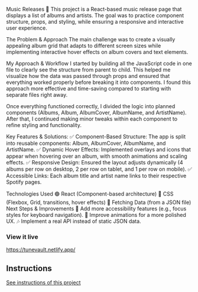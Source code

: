 Music Releases 🎵
This project is a React-based music release page that displays a list of albums and artists. The goal was to practice component structure, props, and styling, while ensuring a responsive and interactive user experience.

The Problem & Approach
The main challenge was to create a visually appealing album grid that adapts to different screen sizes while implementing interactive hover effects on album covers and text elements.

My Approach & Workflow
I started by building all the JavaScript code in one file to clearly see the structure from parent to child. This helped me visualize how the data was passed through props and ensured that everything worked properly before breaking it into components. I found this approach more effective and time-saving compared to starting with separate files right away.

Once everything functioned correctly, I divided the logic into planned components (Albums, Album, AlbumCover, AlbumName, and ArtistName). After that, I continued making minor tweaks within each component to refine styling and functionality.

Key Features & Solutions:
✅ Component-Based Structure: The app is split into reusable components: Album, AlbumCover, AlbumName, and ArtistName.
✅ Dynamic Hover Effects: Implemented overlays and icons that appear when hovering over an album, with smooth animations and scaling effects.
✅ Responsive Design: Ensured the layout adjusts dynamically (4 albums per row on desktop, 2 per row on tablet, and 1 per row on mobile).
✅ Accessible Links: Each album title and artist name links to their respective Spotify pages.

Technologies Used
🟢 React (Component-based architecture)
🎨 CSS (Flexbox, Grid, transitions, hover effects)
📡 Fetching Data (from a JSON file)
Next Steps & Improvements
🚀 Add more accessibility features (e.g., focus styles for keyboard navigation).
📱 Improve animations for a more polished UX.
🎶 Implement a real API instead of static JSON data.

### View it live

https://tunevault.netlify.app/

## Instructions

<a href="instructions.md">
   See instructions of this project
  </a>
